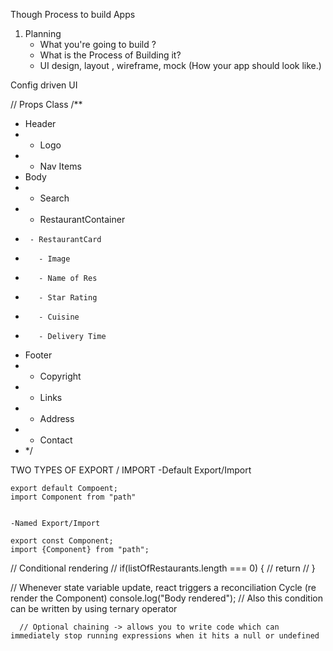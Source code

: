 Though Process to build Apps
1. Planning
    - What you're going to build ?
    - What is the Process of Building it?
    - UI design, layout , wireframe, mock (How your app should look like.)


Config driven UI

// Props Class
/**
 *  Header
 *    - Logo
 *    - Nav Items
 * Body 
 *    - Search 
 *    - RestaurantContainer
 *      - RestaurantCard
 *        - Image
 *        - Name of Res
 *        - Star Rating
 *        - Cuisine
 *        - Delivery Time
 * Footer 
 *    - Copyright
 *    - Links
 *    - Address
 *    - Contact 
 *  */ 

TWO TYPES OF EXPORT / IMPORT
-Default Export/Import

    export default Compoent;
    import Component from "path"


    -Named Export/Import

    export const Component;
    import {Component} from "path";



    
  // Conditional rendering 
  // if(listOfRestaurants.length === 0) {
  //   return <Shimmer />
  // }

  // Whenever state variable update, react triggers a reconciliation Cycle (re render the Component)
  console.log("Body rendered");
  // Also this condition can be written by using ternary operator

      // Optional chaining -> allows you to write code which can immediately stop running expressions when it hits a null or undefined